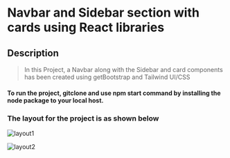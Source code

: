 # Navbar and Sidebar section with cards using React libraries

## Description

> In this Project, a Navbar along with the Sidebar and card components has been created using getBootstrap  and Tailwind UI/CSS 

#### To run the project, gitclone and use npm start command by installing the node package to your local host.

### The layout for the project is as shown below 

![layout1](https://user-images.githubusercontent.com/112842592/205043869-277a403f-c101-4915-b63a-17f2373ac30f.png)

![layout2](https://user-images.githubusercontent.com/112842592/205044092-33e73141-78ab-4620-a035-33b89fd6ac0f.png)

